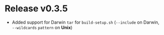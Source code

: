 # Release v0.3.5

- Added support for Darwin `tar` for `build-setup.sh` (`--include` on Darwin, `--wildcards` `pattern` on **Unix**)


